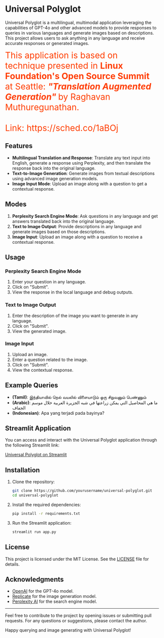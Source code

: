 # Universal Polyglot

Universal Polyglot is a multilingual, multimodal application leveraging the capabilities of GPT-4o and other advanced models to provide responses to queries in various languages and generate images based on descriptions. This project allows users to ask anything in any language and receive accurate responses or generated images.

<div style="color: #FF3E00; font-size: 2em;">
    This application is based on technique presented in <b> Linux Foundation's Open Source Summit</b>  at Seattle: <I> <b> "Translation Augmented Generation" </b> </i> by Raghavan Muthuregunathan. <br>
    <br>
    Link: https://sched.co/1aBOj 
</div>

## Features

- **Multilingual Translation and Response**: Translate any text input into English, generate a response using Perplexity, and then translate the response back into the original language.
- **Text-to-Image Generation**: Generate images from textual descriptions using advanced image generation models.
- **Image Input Mode**: Upload an image along with a question to get a contextual response.

## Modes

1. **Perplexity Search Engine Mode**: Ask questions in any language and get answers translated back into the original language.
2. **Text to Image Output**: Provide descriptions in any language and generate images based on those descriptions.
3. **Image Input**: Upload an image along with a question to receive a contextual response.

## Usage

### Perplexity Search Engine Mode

1. Enter your question in any language.
2. Click on "Submit".
3. View the response in the local language and debug outputs.

### Text to Image Output

1. Enter the description of the image you want to generate in any language.
2. Click on "Submit".
3. View the generated image.

### Image Input

1. Upload an image.
2. Enter a question related to the image.
3. Click on "Submit".
4. View the contextual response.

## Example Queries

- **(Tamil)**: இந்தியாவில் நெல் வயலில் விளையாடும் ஒரு சிறுவனும் பெண்ணும்
- **(Arabic)**: ما هي المحاصيل التي يمكن زراعتها في شبه الجزيرة العربية خلال موسم الجفاف
- **(Indonesian)**: Apa yang terjadi pada bayinya?

## Streamlit Application

You can access and interact with the Universal Polyglot application through the following Streamlit link:

[Universal Polyglot on Streamlit](https://lablab-gpt4o.streamlit.app/)

## Installation

1. Clone the repository:
    ```sh
    git clone https://github.com/yourusername/universal-polyglot.git
    cd universal-polyglot
    ```

2. Install the required dependencies:
    ```sh
    pip install -r requirements.txt
    ```

3. Run the Streamlit application:
    ```sh
    streamlit run app.py
    ```

## License

This project is licensed under the MIT License. See the [LICENSE](LICENSE) file for details.

## Acknowledgments

- [OpenAI](https://openai.com) for the GPT-4o model.
- [Replicate](https://replicate.com) for the image generation model.
- [Perplexity AI](https://perplexity.ai) for the search engine model.

---

Feel free to contribute to the project by opening issues or submitting pull requests. For any questions or suggestions, please contact the author.

Happy querying and image generating with Universal Polyglot!
